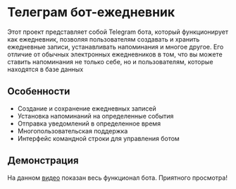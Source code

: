 # Телеграм бот-ежедневник

Этот проект представляет собой Telegram бота, который функционирует как ежедневник, позволяя пользователям создавать и хранить ежедневные записи, устанавливать напоминания и многое другое. Его отличие от обычных электронных ежедневников в том, что вы можете ставить напоминания не только себе, но и пользователям, которые находятся в базе данных

## Особенности

- Создание и сохранение ежедневных записей
- Установка напоминаний на определенные события
- Отправка уведомлений в определенное время
- Многопользовательская поддержка
- Интерфейс командной строки для управления ботом

## Демонстрация
На данном [видео](https://vimeo.com/935644109?share=copy) показан весь функционал бота. Приятного просмотра!
